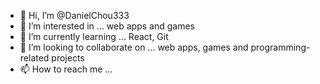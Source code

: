 - 👋 Hi, I’m @DanielChou333
- 👀 I’m interested in ... web apps and games
- 🌱 I’m currently learning ... React, Git
- 💞️ I’m looking to collaborate on ... web apps, games and programming-related projects 
- 📫 How to reach me ... 

<!---
DanielChou333/DanielChou333 is a ✨ special ✨ repository because its `README.md` (this file) appears on your GitHub profile.
You can click the Preview link to take a look at your changes.
--->
